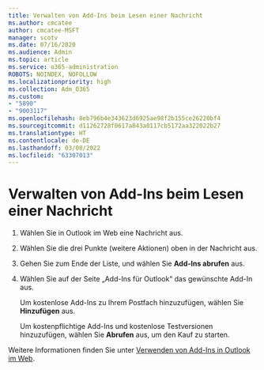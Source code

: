 ```yaml
---
title: Verwalten von Add-Ins beim Lesen einer Nachricht
ms.author: cmcatee
author: cmcatee-MSFT
manager: scotv
ms.date: 07/16/2020
ms.audience: Admin
ms.topic: article
ms.service: o365-administration
ROBOTS: NOINDEX, NOFOLLOW
ms.localizationpriority: high
ms.collection: Adm_O365
ms.custom:
- "5890"
- "9003117"
ms.openlocfilehash: 8eb796b4e343623d6925ae98f2b155ce26220bf4
ms.sourcegitcommit: d11262728f0617a843a0117cb5172aa322022b27
ms.translationtype: HT
ms.contentlocale: de-DE
ms.lasthandoff: 03/08/2022
ms.locfileid: "63307013"
---
```

# <a name="how-to-manage-add-ins-while-reading-a-message"></a>Verwalten von Add-Ins beim Lesen einer Nachricht

1. Wählen Sie in Outlook im Web eine Nachricht aus.
    
2. Wählen Sie die drei Punkte (weitere Aktionen) oben in der Nachricht aus.

3. Gehen Sie zum Ende der Liste, und wählen Sie **Add-Ins abrufen** aus.
    
4. Wählen Sie auf der Seite „Add-Ins für Outlook“ das gewünschte Add-In aus.
    
    Um kostenlose Add-Ins zu Ihrem Postfach hinzuzufügen, wählen Sie **Hinzufügen** aus.
    
    Um kostenpflichtige Add-Ins und kostenlose Testversionen hinzuzufügen, wählen Sie **Abrufen** aus, um den Kauf zu starten.
    
Weitere Informationen finden Sie unter [Verwenden von Add-Ins in Outlook im Web](https://support.microsoft.com/office/using-add-ins-in-outlook-on-the-web-8f2ce816-5df4-44a5-958c-f7f9d6dabdce).